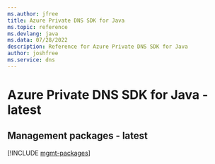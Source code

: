 ```yaml
---
ms.author: jfree
title: Azure Private DNS SDK for Java
ms.topic: reference
ms.devlang: java
ms.data: 07/28/2022
description: Reference for Azure Private DNS SDK for Java
author: joshfree
ms.service: dns
---
```

# Azure Private DNS SDK for Java - latest

## Management packages - latest
[!INCLUDE [mgmt-packages](private-dns-mgmt-index.md)]

